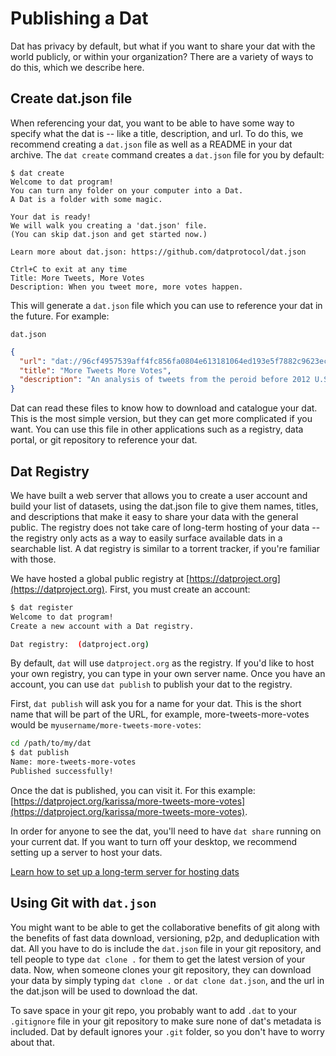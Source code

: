 # Publishing a Dat

Dat has privacy by default, but what if you want to share your dat with the world publicly, or within your organization? There are a variety of ways to do this, which we describe here.

## Create dat.json file
When referencing your dat, you want to be able to have some way to specify what the dat is -- like a title, description, and url. To do this, we recommend creating a `dat.json` file as well as a README in your dat archive. The `dat create` command creates a `dat.json` file for you by default:

```
$ dat create
Welcome to dat program!
You can turn any folder on your computer into a Dat.
A Dat is a folder with some magic.

Your dat is ready!
We will walk you creating a 'dat.json' file.
(You can skip dat.json and get started now.)

Learn more about dat.json: https://github.com/datprotocol/dat.json

Ctrl+C to exit at any time
Title: More Tweets, More Votes
Description: When you tweet more, more votes happen.
```

This will generate a `dat.json` file which you can use to reference your dat in the future. For example:

`dat.json`

```json
{
  "url": "dat://96cf4957539aff4fc856fa0804e613181064ed193e5f7882c9623ec7bed38deb",
  "title": "More Tweets More Votes",
  "description": "An analysis of tweets from the peroid before 2012 U.S. House election combined with census data."
}
```

Dat can read these files to know how to download and catalogue your dat. This is the most simple version, but they can get more complicated if you want. You can use this file in other applications such as a registry, data portal, or git repository to reference your dat.

## Dat Registry

We have built a web server that allows you to create a user account and build your list of datasets, using the dat.json file to give them names, titles, and descriptions that make it easy to share your data with the general public. The registry does not take care of long-term hosting of your data -- the registry only acts as a way to easily surface available dats in a searchable list. A dat registry is similar to a torrent tracker, if you're familiar with those.

We have hosted a global public registry at [https://datproject.org](https://datproject.org). First, you must create an account:

```bash
$ dat register
Welcome to dat program!
Create a new account with a Dat registry.

Dat registry:  (datproject.org)
```

By default, `dat` will use `datproject.org` as the registry. If you'd like to host your own registry, you can type in your own server name. Once you have an account, you can use `dat publish` to publish your dat to the registry.

First, `dat publish` will ask you for a name for your dat. This is the short name that will be part of the URL, for example, more-tweets-more-votes would be `myusername/more-tweets-more-votes`:

```bash
cd /path/to/my/dat
$ dat publish
Name: more-tweets-more-votes
Published successfully!
```

Once the dat is published, you can visit it. For this example: [https://datproject.org/karissa/more-tweets-more-votes](https://datproject.org/karissa/more-tweets-more-votes).

In order for anyone to see the dat, you'll need to have `dat share` running on your current dat. If you want to turn off your desktop, we recommend setting up a server to host your dats.

[Learn how to set up a long-term server for hosting dats](/server)

## Using Git with `dat.json`

You might want to be able to get the collaborative benefits of git along with the benefits of fast data download, versioning, p2p, and deduplication with dat. All you have to do is include the `dat.json` file in your git repository, and tell people to type `dat clone .` for them to get the latest version of your data. Now, when someone clones your git repository, they can download your data by simply typing `dat clone .` or `dat clone dat.json`, and the url in the dat.json will be used to download the dat.

To save space in your git repo, you probably want to add `.dat` to your `.gitignore` file in your git repository to make sure none of dat's metadata is included. Dat by default ignores your `.git` folder, so you don't have to worry about that.
